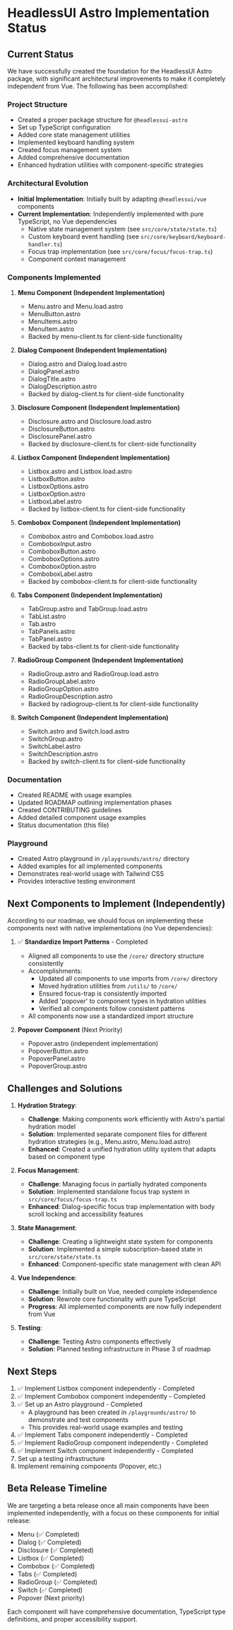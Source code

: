 # HeadlessUI Astro Implementation Status

## Current Status

We have successfully created the foundation for the HeadlessUI Astro package, with significant architectural improvements to make it completely independent from Vue. The following has been accomplished:

### Project Structure

- Created a proper package structure for `@headlessui-astro`
- Set up TypeScript configuration
- Added core state management utilities
- Implemented keyboard handling system
- Created focus management system
- Added comprehensive documentation
- Enhanced hydration utilities with component-specific strategies

### Architectural Evolution

- **Initial Implementation**: Initially built by adapting `@headlessui/vue` components
- **Current Implementation**: Independently implemented with pure TypeScript, no Vue dependencies
  - Native state management system (see `src/core/state/state.ts`)
  - Custom keyboard event handling (see `src/core/keyboard/keyboard-handler.ts`)
  - Focus trap implementation (see `src/core/focus/focus-trap.ts`)
  - Component context management

### Components Implemented

1. **Menu Component (Independent Implementation)**
   - Menu.astro and Menu.load.astro
   - MenuButton.astro
   - MenuItems.astro
   - MenuItem.astro
   - Backed by menu-client.ts for client-side functionality

2. **Dialog Component (Independent Implementation)**
   - Dialog.astro and Dialog.load.astro
   - DialogPanel.astro
   - DialogTitle.astro
   - DialogDescription.astro
   - Backed by dialog-client.ts for client-side functionality

3. **Disclosure Component (Independent Implementation)**
   - Disclosure.astro and Disclosure.load.astro
   - DisclosureButton.astro
   - DisclosurePanel.astro
   - Backed by disclosure-client.ts for client-side functionality

4. **Listbox Component (Independent Implementation)**
   - Listbox.astro and Listbox.load.astro
   - ListboxButton.astro
   - ListboxOptions.astro
   - ListboxOption.astro
   - ListboxLabel.astro
   - Backed by listbox-client.ts for client-side functionality

5. **Combobox Component (Independent Implementation)**
   - Combobox.astro and Combobox.load.astro
   - ComboboxInput.astro
   - ComboboxButton.astro
   - ComboboxOptions.astro
   - ComboboxOption.astro
   - ComboboxLabel.astro
   - Backed by combobox-client.ts for client-side functionality

6. **Tabs Component (Independent Implementation)**
   - TabGroup.astro and TabGroup.load.astro
   - TabList.astro
   - Tab.astro
   - TabPanels.astro
   - TabPanel.astro
   - Backed by tabs-client.ts for client-side functionality

7. **RadioGroup Component (Independent Implementation)**
   - RadioGroup.astro and RadioGroup.load.astro
   - RadioGroupLabel.astro
   - RadioGroupOption.astro
   - RadioGroupDescription.astro
   - Backed by radiogroup-client.ts for client-side functionality

8. **Switch Component (Independent Implementation)**
   - Switch.astro and Switch.load.astro
   - SwitchGroup.astro
   - SwitchLabel.astro
   - SwitchDescription.astro
   - Backed by switch-client.ts for client-side functionality

### Documentation

- Created README with usage examples
- Updated ROADMAP outlining implementation phases
- Created CONTRIBUTING guidelines
- Added detailed component usage examples
- Status documentation (this file)

### Playground

- Created Astro playground in `/playgrounds/astro/` directory
- Added examples for all implemented components
- Demonstrates real-world usage with Tailwind CSS
- Provides interactive testing environment

## Next Components to Implement (Independently)

According to our roadmap, we should focus on implementing these components next with native implementations (no Vue dependencies):

1. ✅ **Standardize Import Patterns** - Completed
   - Aligned all components to use the `/core/` directory structure consistently
   - Accomplishments:
     - Updated all components to use imports from `/core/` directory
     - Moved hydration utilities from `/utils/` to `/core/`
     - Ensured focus-trap is consistently imported
     - Added 'popover' to component types in hydration utilities
     - Verified all components follow consistent patterns
   - All components now use a standardized import structure

2. **Popover Component** (Next Priority)
   - Popover.astro (independent implementation)
   - PopoverButton.astro
   - PopoverPanel.astro
   - PopoverGroup.astro

## Challenges and Solutions

1. **Hydration Strategy**:
   - **Challenge**: Making components work efficiently with Astro's partial hydration model
   - **Solution**: Implemented separate component files for different hydration strategies (e.g., Menu.astro, Menu.load.astro)
   - **Enhanced**: Created a unified hydration utility system that adapts based on component type

2. **Focus Management**:
   - **Challenge**: Managing focus in partially hydrated components
   - **Solution**: Implemented standalone focus trap system in `src/core/focus/focus-trap.ts`
   - **Enhanced**: Dialog-specific focus trap implementation with body scroll locking and accessibility features

3. **State Management**:
   - **Challenge**: Creating a lightweight state system for components
   - **Solution**: Implemented a simple subscription-based state in `src/core/state/state.ts`
   - **Enhanced**: Component-specific state management with clean API

4. **Vue Independence**:
   - **Challenge**: Initially built on Vue, needed complete independence
   - **Solution**: Rewrote core functionality with pure TypeScript
   - **Progress**: All implemented components are now fully independent from Vue

5. **Testing**:
   - **Challenge**: Testing Astro components effectively
   - **Solution**: Planned testing infrastructure in Phase 3 of roadmap

## Next Steps

1. ✅ Implement Listbox component independently - Completed
2. ✅ Implement Combobox component independently - Completed
3. ✅ Set up an Astro playground - Completed
   - A playground has been created in `/playgrounds/astro/` to demonstrate and test components
   - This provides real-world usage examples and testing
4. ✅ Implement Tabs component independently - Completed
5. ✅ Implement RadioGroup component independently - Completed
6. ✅ Implement Switch component independently - Completed
7. Set up a testing infrastructure
8. Implement remaining components (Popover, etc.)

## Beta Release Timeline

We are targeting a beta release once all main components have been implemented independently, with a focus on these components for initial release:

- Menu (✅ Completed)
- Dialog (✅ Completed)
- Disclosure (✅ Completed)
- Listbox (✅ Completed)
- Combobox (✅ Completed)
- Tabs (✅ Completed)
- RadioGroup (✅ Completed)
- Switch (✅ Completed)
- Popover (Next priority)

Each component will have comprehensive documentation, TypeScript type definitions, and proper accessibility support.
